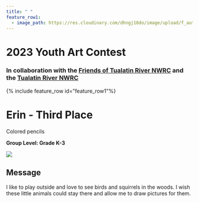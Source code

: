 ```yaml
---
title: " "
feature_row1:
  - image_path: https://res.cloudinary.com/dhngj18do/image/upload/f_auto,q_auto/v1/images/artcontest/ribbon_3
---
```


# 2023 Youth Art Contest

### In collaboration with the [Friends of Tualatin River NWRC](https://fotr.wildapricot.org/) and the [Tualatin River NWRC](https://www.fws.gov/refuge/Tualatin_River/)

{% include feature_row id="feature_row1"%}

# Erin - Third Place  
Colored pencils  

**Group Level: Grade K-3**  

![](https://res.cloudinary.com/dhngj18do/image/upload/f_auto,q_auto/v1/images/artcontest/2023_grp4_3rd_large)

## Message

I like to play outside and love to see birds and squirrels in the woods. I wish these little animals could stay there and allow me to draw pictures for them. 
